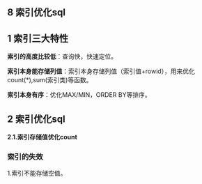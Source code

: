 ## 8 索引优化sql

## 1 索引三大特性

**索引的高度比较低**：查询快，快速定位。

**索引本身能存储列值**：索引本身存储列值（索引值+rowid），用来优化count(*),sum(索引类)等函数。

**索引本身有序**：优化MAX/MIN，ORDER BY等排序。

## 2 索引优化sql

**2.1.索引存储值优化count**






### 索引的失效

1.索引不能存储空值。